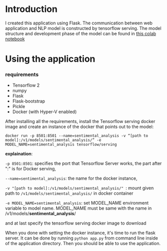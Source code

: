# Introduction
I created this application using Flask.
The communication between web application and NLP model is constructed by tensorflow serving.
The model structure and development phase of the model can be found in [this colab notebook](https://github.com/Raqhea/DL-DS-ML/blob/master/Tensorflow%202/NLP/Sentiment%20Analysis%20RNN%20TF2.ipynb)

# Using the application

### requirements
* Tensorflow 2
* numpy
* Flask
* Flask-bootstrap
* Pickle
* Docker (with Hyper-V enabled)

After installing all the requirements, install the Tensorflow serving docker image and create an instance of the docker that points out to the model:

`docker run -p 8501:8501 --name=sentimental_analysis -v “[path to model]:/v1/models/sentimental_analysis/” -e MODEL_NAME=sentimental_analysis tensorflow/serving`

__explaination__:

`-p 8501:8501`: specifies the port that Tensorflow Server works, the part after ":" is for Docker serving,

`--name=sentimental_analysis`: the name for the docker instance,

`-v "[path to model]:/v1/models/sentimental_analysis/" `: mount given path to `/v1/models/sentimental_analysis/` in docker container

`-e MODEL_NAME=sentimental_analysis`: set MODEL_NAME environment variable to model name. MODEL_NAME must be same with the name in /v1/models/__sentimental_analysis__/

and at last specify the tensorflow serving docker image to download

When you done with setting the docker instance, it's time to run the flask server.
It can be done by running `python app.py` from command line inside of the application directory.
Then you should be able to use the application.
